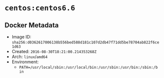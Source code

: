 # `centos:centos6.6`

## Docker Metadata

- Image ID: `sha256:d0362617006138b556bed588d181c107d2db47f71dd5be78704ab822f6ce1d63`
- Created: `2016-08-30T18:21:00.214353268Z`
- Arch: `linux`/`amd64`
- Environment:
  - `PATH=/usr/local/sbin:/usr/local/bin:/usr/sbin:/usr/bin:/sbin:/bin`
